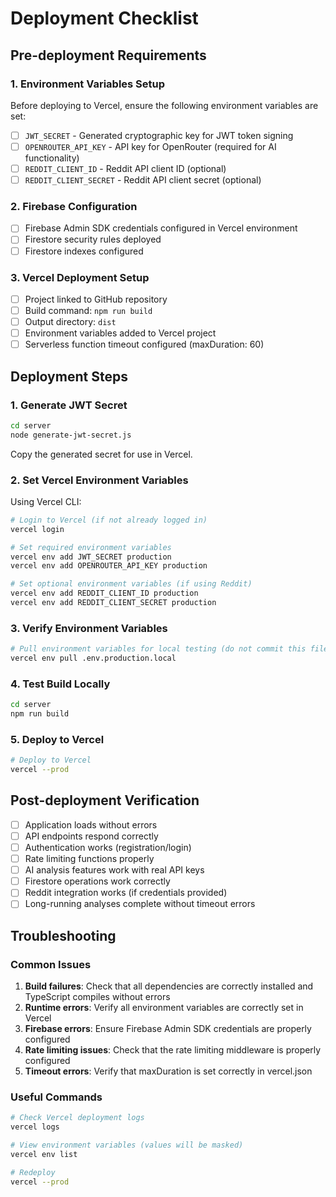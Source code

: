 # Deployment Checklist

## Pre-deployment Requirements

### 1. Environment Variables Setup

Before deploying to Vercel, ensure the following environment variables are set:

- [ ] `JWT_SECRET` - Generated cryptographic key for JWT token signing
- [ ] `OPENROUTER_API_KEY` - API key for OpenRouter (required for AI functionality)
- [ ] `REDDIT_CLIENT_ID` - Reddit API client ID (optional)
- [ ] `REDDIT_CLIENT_SECRET` - Reddit API client secret (optional)

### 2. Firebase Configuration

- [ ] Firebase Admin SDK credentials configured in Vercel environment
- [ ] Firestore security rules deployed
- [ ] Firestore indexes configured

### 3. Vercel Deployment Setup

- [ ] Project linked to GitHub repository
- [ ] Build command: `npm run build`
- [ ] Output directory: `dist`
- [ ] Environment variables added to Vercel project
- [ ] Serverless function timeout configured (maxDuration: 60)

## Deployment Steps

### 1. Generate JWT Secret

```bash
cd server
node generate-jwt-secret.js
```

Copy the generated secret for use in Vercel.

### 2. Set Vercel Environment Variables

Using Vercel CLI:

```bash
# Login to Vercel (if not already logged in)
vercel login

# Set required environment variables
vercel env add JWT_SECRET production
vercel env add OPENROUTER_API_KEY production

# Set optional environment variables (if using Reddit)
vercel env add REDDIT_CLIENT_ID production
vercel env add REDDIT_CLIENT_SECRET production
```

### 3. Verify Environment Variables

```bash
# Pull environment variables for local testing (do not commit this file)
vercel env pull .env.production.local
```

### 4. Test Build Locally

```bash
cd server
npm run build
```

### 5. Deploy to Vercel

```bash
# Deploy to Vercel
vercel --prod
```

## Post-deployment Verification

- [ ] Application loads without errors
- [ ] API endpoints respond correctly
- [ ] Authentication works (registration/login)
- [ ] Rate limiting functions properly
- [ ] AI analysis features work with real API keys
- [ ] Firestore operations work correctly
- [ ] Reddit integration works (if credentials provided)
- [ ] Long-running analyses complete without timeout errors

## Troubleshooting

### Common Issues

1. **Build failures**: Check that all dependencies are correctly installed and TypeScript compiles without errors
2. **Runtime errors**: Verify all environment variables are correctly set in Vercel
3. **Firebase errors**: Ensure Firebase Admin SDK credentials are properly configured
4. **Rate limiting issues**: Check that the rate limiting middleware is properly configured
5. **Timeout errors**: Verify that maxDuration is set correctly in vercel.json

### Useful Commands

```bash
# Check Vercel deployment logs
vercel logs

# View environment variables (values will be masked)
vercel env list

# Redeploy
vercel --prod
```
